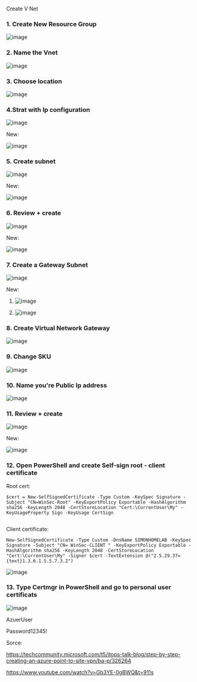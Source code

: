 
Create V Net

### 1. Create New Resource Group 

![image](https://user-images.githubusercontent.com/42642927/227194038-637f2c41-a6f9-4720-baf1-0d315f3986bf.png)

### 2. Name the Vnet 

![image](https://user-images.githubusercontent.com/42642927/227194484-fc0087de-7fe1-4f94-ba47-82b2b6f70fbf.png)

### 3. Choose location
![image](https://user-images.githubusercontent.com/42642927/227194683-8e04bea6-63e8-46d2-bdc2-e788849a85ef.png)


### 4.Strat with Ip configuration
![image](https://user-images.githubusercontent.com/42642927/227195927-bba5e9d0-2895-43b1-a0b4-082df4d5997d.png)

New:

![image](https://user-images.githubusercontent.com/42642927/229466500-788df255-297c-445c-b0c4-9770fd89851c.png)


### 5. Create subnet
![image](https://user-images.githubusercontent.com/42642927/227196651-f991f34a-7ed1-4c8e-86b5-ff7452f338c9.png)

New:

![image](https://user-images.githubusercontent.com/42642927/229466949-9c3bcfea-6369-4d74-afab-be3046b9162b.png)


### 6. Review + create
![image](https://user-images.githubusercontent.com/42642927/227198050-914c5399-7a78-4008-8d86-804e0b07c2e4.png)

New:

![image](https://user-images.githubusercontent.com/42642927/229467283-f063c058-c1a2-4e6f-b81b-8d715dfb5345.png)


### 7. Create a Gateway Subnet 
![image](https://user-images.githubusercontent.com/42642927/227204663-c927ebae-3716-4de7-8c4f-1c3c32538df1.png)

New:

1. ![image](https://user-images.githubusercontent.com/42642927/229468145-729e3016-8d0c-4835-bdd1-74e52d344c6f.png)

2. ![image](https://user-images.githubusercontent.com/42642927/229468554-2881fca9-763d-41eb-8125-aae2c87e5392.png)


### 8. Create Virtual Network Gateway 

![image](https://user-images.githubusercontent.com/42642927/227206961-9e3e536d-4cd5-4a5b-9089-500d15a6604b.png)


 

### 9. Change SKU 
![image](https://user-images.githubusercontent.com/42642927/227207479-dc6cb783-4875-4357-9206-2058028856e2.png)

 

 

### 10. Name you're Public Ip address 
![image](https://user-images.githubusercontent.com/42642927/227207658-77dbc891-05a6-48f2-9560-8c81fde1c396.png)




### 11. Review + create 
![image](https://user-images.githubusercontent.com/42642927/227211187-97c7a8f6-082c-4188-a1c1-15e11ce5cece.png)

New:

![image](https://user-images.githubusercontent.com/42642927/229470617-48d7556f-f833-4066-be19-350d5c401dec.png)


### 12. Open PowerShell and create Self-sign root - client certificate 

Root cert: 
```
$cert = New-SelfSignedCertificate -Type Custom -KeySpec Signature -Subject "CN=WinSec-Root" -KeyExportPolicy Exportable -HashAlgorithm sha256 -KeyLength 2048 -CertStoreLocation "Cert:\CurrentUser\My" -KeyUsageProperty Sign -KeyUsage CertSign 
 
```

Client certificate: 
```
New-SelfSignedCertificate -Type Custom -DnsName SIMONHOMELAB -KeySpec Signature -Subject "CN= WinSec-CLIENT " -KeyExportPolicy Exportable -HashAlgorithm sha256 -KeyLength 2048 -CertStoreLocation "Cert:\CurrentUser\My" -Signer $cert -TextExtension @("2.5.29.37={text}1.3.6.1.5.5.7.3.2") 
```

![image](https://user-images.githubusercontent.com/42642927/227248838-9a1da3fc-01a5-431b-a5a6-b68bf1926249.png)


### 13. Type Certmgr in PowerShell and go to personal user certificats 
![image](https://user-images.githubusercontent.com/42642927/227248746-cf0676d4-58ec-4bd8-a003-9a4a7e2bcabc.png)


AzuerUser

Password12345!

Sorce:

https://techcommunity.microsoft.com/t5/itops-talk-blog/step-by-step-creating-an-azure-point-to-site-vpn/ba-p/326264

https://www.youtube.com/watch?v=Gb3YE-0gBWQ&t=911s

